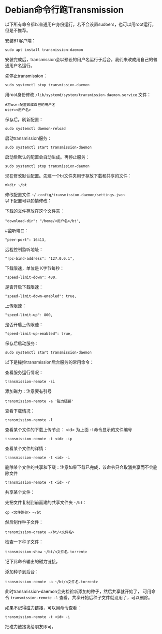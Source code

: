 # Debian命令行跑Transmission

以下所有命令都以普通用户身份运行。若不会设置sudoers，也可以用root运行，但是不推荐。

安装BT客户端：

    sudo apt install transmission-daemon

安装完成后，transmission会以预设的用户名运行于后台。我们来改成用自己的普通用户名运行。

先停止transmission：

    sudo systemctl stop transmission-daemon

用root身份修改 `/lib/systemd/system/transmission-daemon.service` 文件：

    #将user配置改成自己的用户名
    user=<用户名>

保存后，刷新配置：

    sudo systemctl daemon-reload

启动transmission服务：

    sudo systemctl start transmission-daemon

启动后默认的配置会自动生成。再停止服务：

    sudo systemctl stop transmission-daemon

现在修改默认配置。先建一个bt文件夹用于存放下载和共享的文件：

    mkdir ~/bt

修改配置文件 `~/.config/transmission-daemon/settings.json`  
以下配置可以酌情修改：

下载的文件存放在这个文件夹：

    "download-dir": "/home/<用户名>/bt",

#监听端口：

    "peer-port": 16413,

远程控制监听地址：

    "rpc-bind-address": "127.0.0.1",

下载限速，单位是 K字节每秒：

    "speed-limit-down": 400,

是否开启下载限速：

    "speed-limit-down-enabled": true,

上传限速：

    "speed-limit-up": 800,

是否开启上传限速：

    "speed-limit-up-enabled": true,

保存后启动服务：

    sudo systemctl start transmission-daemon

以下是操控transmission后台服务的常用命令：

查看服务运行情况：

    transmission-remote -si

添加磁力：注意要有引号

    transmission-remote -a '磁力链接'

查看下载情况：

    transmission-remote -l

查看某个文件的下载上传节点： \<id\> 为上面 -l 命令显示的文件编号

    transmission-remote -t <id> -ip

查看某个文件的详情：

    transmission-remote -t <id> -i

删除某个文件的共享和下载：注意如果下载已完成，该命令只会取消共享而不会删除文件

    transmission-remote -t <id> -r

共享某个文件：

先把文件复制到前面建的共享文件夹 `~/bt`：

    cp <文件路径> ~/bt

然后制作种子文件：

    transmission-create ~/bt/<文件名>

检查一下种子文件：

    transmission-show ~/bt/<文件名.torrent>

记下此命令输出的磁力链接。

添加种子到后台：

    transmission-remote -a ~/bt/<文件名.torrent>

此时transmission-daemon会先检验新添加的种子，然后共享就开始了，
可用命令 `transmission-remote -l` 查看。共享开始后种子文件就没用了，可以删除。

如果不记得磁力链接，可以用命令查看：

    transmission-remote -t <id> -i

把磁力链接发给朋友即可。

